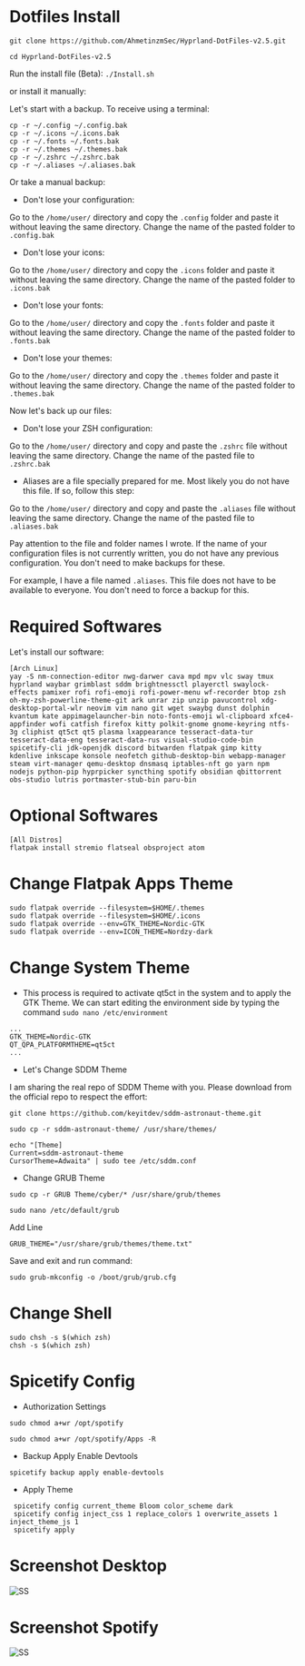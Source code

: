 # Dotfiles Install

```
git clone https://github.com/AhmetinzmSec/Hyprland-DotFiles-v2.5.git
```

```cd Hyprland-DotFiles-v2.5```

Run the install file (Beta): `./Install.sh`

or install it manually:


Let's start with a backup. To receive using a terminal:

```
cp -r ~/.config ~/.config.bak
cp -r ~/.icons ~/.icons.bak
cp -r ~/.fonts ~/.fonts.bak
cp -r ~/.themes ~/.themes.bak
cp -r ~/.zshrc ~/.zshrc.bak
cp -r ~/.aliases ~/.aliases.bak
```

Or take a manual backup:


- Don't lose your configuration:

Go to the `/home/user/` directory and copy the `.config` folder and paste it without leaving the same directory. Change the name of the pasted folder to `.config.bak`


- Don't lose your icons:

Go to the `/home/user/` directory and copy the `.icons` folder and paste it without leaving the same directory. Change the name of the pasted folder to `.icons.bak`


- Don't lose your fonts:

Go to the `/home/user/` directory and copy the `.fonts` folder and paste it without leaving the same directory. Change the name of the pasted folder to `.fonts.bak`


- Don't lose your themes:

Go to the `/home/user/` directory and copy the `.themes` folder and paste it without leaving the same directory. Change the name of the pasted folder to `.themes.bak`


Now let's back up our files:


- Don't lose your ZSH configuration:

Go to the `/home/user/` directory and copy and paste the `.zshrc` file without leaving the same directory. Change the name of the pasted file to `.zshrc.bak`


- Aliases are a file specially prepared for me. Most likely you do not have this file. If so, follow this step:

Go to the `/home/user/` directory and copy and paste the `.aliases` file without leaving the same directory. Change the name of the pasted file to `.aliases.bak`


Pay attention to the file and folder names I wrote. If the name of your configuration files is not currently written, you do not have any previous configuration. You don't need to make backups for these.

For example, I have a file named `.aliases`. This file does not have to be available to everyone. You don't need to force a backup for this.


# Required Softwares

Let's install our software:

```
[Arch Linux]
yay -S nm-connection-editor nwg-darwer cava mpd mpv vlc sway tmux hyprland waybar grimblast sddm brightnessctl playerctl swaylock-effects pamixer rofi rofi-emoji rofi-power-menu wf-recorder btop zsh oh-my-zsh-powerline-theme-git ark unrar zip unzip pavucontrol xdg-desktop-portal-wlr neovim vim nano git wget swaybg dunst dolphin kvantum kate appimagelauncher-bin noto-fonts-emoji wl-clipboard xfce4-appfinder wofi catfish firefox kitty polkit-gnome gnome-keyring ntfs-3g cliphist qt5ct qt5 plasma lxappearance tesseract-data-tur tesseract-data-eng tesseract-data-rus visual-studio-code-bin spicetify-cli jdk-openjdk discord bitwarden flatpak gimp kitty kdenlive inkscape konsole neofetch github-desktop-bin webapp-manager steam virt-manager qemu-desktop dnsmasq iptables-nft go yarn npm nodejs python-pip hyprpicker syncthing spotify obsidian qbittorrent obs-studio lutris portmaster-stub-bin paru-bin
```

# Optional Softwares

```
[All Distros]
flatpak install stremio flatseal obsproject atom
```

# Change Flatpak Apps Theme

```
sudo flatpak override --filesystem=$HOME/.themes
sudo flatpak override --filesystem=$HOME/.icons
sudo flatpak override --env=GTK_THEME=Nordic-GTK
sudo flatpak override --env=ICON_THEME=Nordzy-dark
```

# Change System Theme

- This process is required to activate qt5ct in the system and to apply the GTK Theme. We can start editing the environment side by typing the command `sudo nano /etc/environment`

```
...
GTK_THEME=Nordic-GTK
QT_QPA_PLATFORMTHEME=qt5ct
...
```

- Let's Change SDDM Theme

I am sharing the real repo of SDDM Theme with you. Please download from the official repo to respect the effort:

```
git clone https://github.com/keyitdev/sddm-astronaut-theme.git

sudo cp -r sddm-astronaut-theme/ /usr/share/themes/

echo "[Theme]
Current=sddm-astronaut-theme
CursorTheme=Adwaita" | sudo tee /etc/sddm.conf

```

- Change GRUB Theme

```
sudo cp -r GRUB Theme/cyber/* /usr/share/grub/themes

sudo nano /etc/default/grub
```

Add Line
```
GRUB_THEME="/usr/share/grub/themes/theme.txt"
```

Save and exit and run command:

```
sudo grub-mkconfig -o /boot/grub/grub.cfg
```

# Change Shell

```
sudo chsh -s $(which zsh)
chsh -s $(which zsh)
```


# Spicetify Config

- Authorization Settings

```
sudo chmod a+wr /opt/spotify

sudo chmod a+wr /opt/spotify/Apps -R
```

- Backup Apply Enable Devtools

```
spicetify backup apply enable-devtools
```

- Apply Theme

```
 spicetify config current_theme Bloom color_scheme dark
 spicetify config inject_css 1 replace_colors 1 overwrite_assets 1 inject_theme_js 1
 spicetify apply
```

# Screenshot Desktop

![SS](SS.png)

# Screenshot Spotify

![SS](Spotify.png)
